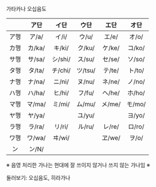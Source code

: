 가타카나 오십음도

|    |ア단|イ단|ウ단|エ단|オ단|
|:--:|:--:|:--:|:--:|:--:|:--:|
|ア행|ア/a/|イ/i/|ウ/u/|エ/e/|オ/o/|
|カ행|カ/ka/|キ/ki/|ク/ku/|ケ/ke/|コ/ko/|
|サ행|サ/sa/|シ/shi/|ス/su/|セ/se/|ソ/so/|
|タ행|タ/ta/|チ/chi/|ツ/tsu/|テ/te/|ト/to/|
|ナ행|ナ/na/|ニ/ni/|ヌ/nu/|ネ/ne/|ノ/no/|
|ハ행|ハ/ha/|ヒ/hi/|フ/fu/|ヘ/he/|ホ/ho/|
|マ행|マ/ma/|ミ/mi/|ム/mu/|メ/me/|モ/mo/|
|ヤ행|ヤ/ya/||ユ/yu/||ヨ/yo/|
|ラ행|ラ/ra/|リ/ri/|ル/ru/|レ/re/|ロ/ro/|
|ワ행|ワ/wa/|ヰ/wi/||ヱ/we/|ヲ/o/|
|ン|ン/N/||||

※ 음영 처리한 가나는 현대에 잘 쓰이지 않거나 쓰지 않는 가나임 ※

둘러보기: 오십음도, 히라가나
